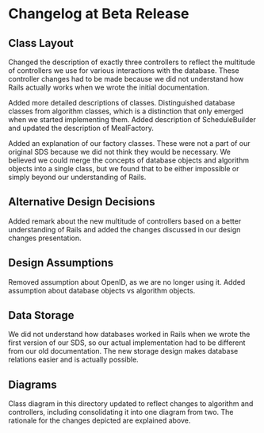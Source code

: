 # Changelog at Beta Release

## Class Layout

Changed the description of exactly three controllers to reflect the multitude of controllers we use for various interactions with the database. These controller changes had to be made because we did not understand how Rails actually works when we wrote the initial documentation.

Added more detailed descriptions of classes. Distinguished database classes from algorithm classes, which is a distinction that only emerged when we started implementing them. Added description of ScheduleBuilder and updated the description of MealFactory.

Added an explanation of our factory classes. These were not a part of our original SDS because we did not think they would be necessary. We believed we could merge the concepts of database objects and algorithm objects into a single class, but we found that to be either impossible or simply beyond our understanding of Rails.  

## Alternative Design Decisions

Added remark about the new multitude of controllers based on a better understanding of Rails and added the changes discussed in our design changes presentation.

## Design Assumptions

Removed assumption about OpenID, as we are no longer using it. Added assumption about database objects vs algorithm objects.

## Data Storage

We did not understand how databases worked in Rails when we wrote the first version of our SDS, so our actual implementation had to be different from our old documentation. The new storage design makes database relations easier and is actually possible.

## Diagrams

Class diagram in this directory updated to reflect changes to algorithm and controllers, including consolidating it into one diagram from two. The rationale for the changes depicted are explained above.
